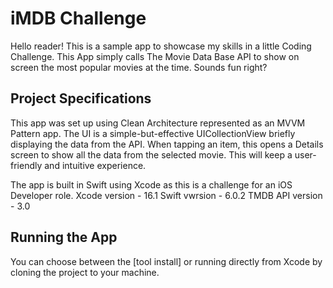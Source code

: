 # iMDB Challenge

Hello reader! This is a sample app to showcase my skills in a little Coding Challenge.
This App simply calls The Movie Data Base API to show on screen the most popular movies at the time. Sounds fun right?



## Project Specifications

This app was set up using Clean Architecture represented as an MVVM Pattern app.
The UI is a simple-but-effective UICollectionView briefly displaying the data from the API. When tapping an item, this opens a Details screen to show all the data from the selected movie.
This will keep a user-friendly and intuitive experience.

The app is built in Swift using Xcode as this is a challenge for an iOS Developer role.
Xcode version    - 16.1
Swift vwrsion    - 6.0.2 
TMDB API version - 3.0


  
## Running the App

You can choose between the [tool install] or running directly from Xcode by cloning the project to your machine.
